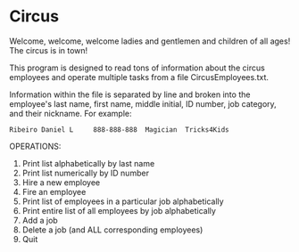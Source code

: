 # Circus

Welcome, welcome, welcome ladies and gentlemen and children of all ages!  The circus is in town!

This program is designed to read tons of information about the circus employees and operate multiple tasks from a file CircusEmployees.txt.

Information within the file is separated by line and broken into the employee's last name, first name, middle initial, ID number, job category, and their nickname. For example: 

 	Ribeiro Daniel L	 888-888-888  Magician  Tricks4Kids
  
OPERATIONS:
1) Print list alphabetically by last name
2) Print list numerically by ID number
3) Hire a new employee
4) Fire an employee
5) Print list of employees in a particular job alphabetically
6) Print entire list of all employees by job alphabetically
7) Add a job
8) Delete a job (and ALL corresponding employees)
9) Quit
